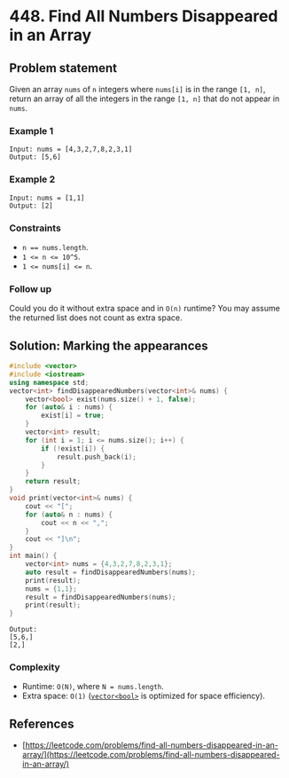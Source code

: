 # 448. Find All Numbers Disappeared in an Array

## Problem statement
Given an array `nums` of `n` integers where `nums[i]` is in the range `[1, n]`, return an array of all the integers in the range `[1, n]` that do not appear in `nums`.

### Example 1
```plain
Input: nums = [4,3,2,7,8,2,3,1]
Output: [5,6]
```

### Example 2
```plain
Input: nums = [1,1]
Output: [2]
```

### Constraints
* `n == nums.length`.
* `1 <= n <= 10^5`.
* `1 <= nums[i] <= n`.
 

### Follow up
Could you do it without extra space and in `O(n)` runtime? You may assume the returned list does not count as extra space.

## Solution: Marking the appearances

```cpp
#include <vector>
#include <iostream>
using namespace std;
vector<int> findDisappearedNumbers(vector<int>& nums) {        
    vector<bool> exist(nums.size() + 1, false);        
    for (auto& i : nums) {
        exist[i] = true;
    }
    vector<int> result;
    for (int i = 1; i <= nums.size(); i++) {
        if (!exist[i]) {
            result.push_back(i);
        }
    }
    return result;
}
void print(vector<int>& nums) {
    cout << "[";
    for (auto& n : nums) {
        cout << n << ",";
    }
    cout << "]\n";
}
int main() {
    vector<int> nums = {4,3,2,7,8,2,3,1};
    auto result = findDisappearedNumbers(nums);
    print(result);
    nums = {1,1};
    result = findDisappearedNumbers(nums);
    print(result);
}
```
```plain
Output:
[5,6,]
[2,]
```

### Complexity
* Runtime: `O(N)`, where `N = nums.length`.
* Extra space: `O(1)` ([`vector<bool>`](https://en.cppreference.com/w/cpp/container/vector_bool) is optimized for space efficiency).

## References
* [https://leetcode.com/problems/find-all-numbers-disappeared-in-an-array/](https://leetcode.com/problems/find-all-numbers-disappeared-in-an-array/)